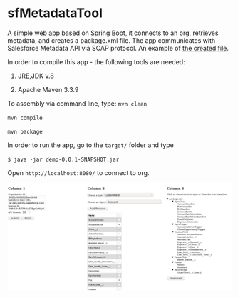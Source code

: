 # sfMetadataTool

A simple web app based on Spring Boot, it connects to an org, retrieves metadata, and creates a package.xml file. The app communicates with Salesforce Metadata API via SOAP protocol. An example of [the created file](https://github.com/lubomyrV/sfMetadataTool/blob/master/package.xml).

In order to compile this app - the following tools are needed:

1) JRE,JDK v.8

2) Apache Maven 3.3.9

To assembly via command line, type:
`mvn clean`

`mvn compile`

`mvn package`

In order to run the app, go to the `target/` folder and type

`$ java -jar demo-0.0.1-SNAPSHOT.jar`

Open `http://localhost:8080/` to connect to org.

![example](https://github.com/lubomyrV/sfMetadataTool/blob/master/sfmd1.png)
